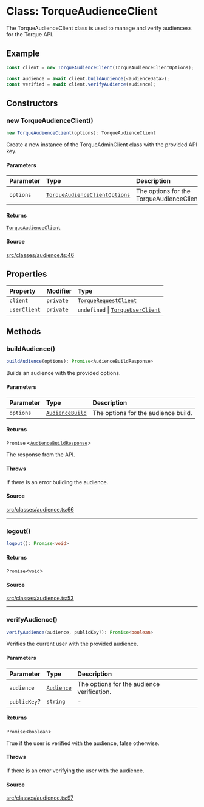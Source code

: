 # Class: TorqueAudienceClient

The TorqueAudienceClient class is used to manage and verify audiencess for the Torque API.

## Example

```ts
const client = new TorqueAudienceClient(TorqueAudienceClientOptions);

const audience = await client.buildAudience(<audienceData>);
const verified = await client.verifyAudience(audience);
```

## Constructors

### new TorqueAudienceClient()

```ts
new TorqueAudienceClient(options): TorqueAudienceClient
```

Create a new instance of the TorqueAdminClient class with the provided API key.

#### Parameters

| Parameter | Type | Description |
| :------ | :------ | :------ |
| `options` | [`TorqueAudienceClientOptions`](../type-aliases/TorqueAudienceClientOptions.md) | The options for the TorqueAudienceClient. |

#### Returns

[`TorqueAudienceClient`](TorqueAudienceClient.md)

#### Source

[src/classes/audience.ts:46](https://github.com/torque-labs/torque-ts-sdk/blob/60b058a1261e69e5eb8f4ad7130e050df24bb92d/src/classes/audience.ts#L46)

## Properties

| Property | Modifier | Type |
| :------ | :------ | :------ |
| `client` | `private` | [`TorqueRequestClient`](TorqueRequestClient.md) |
| `userClient` | `private` | `undefined` \| [`TorqueUserClient`](TorqueUserClient.md) |

## Methods

### buildAudience()

```ts
buildAudience(options): Promise<AudienceBuildResponse>
```

Builds an audience with the provided options.

#### Parameters

| Parameter | Type | Description |
| :------ | :------ | :------ |
| `options` | [`AudienceBuild`](../type-aliases/AudienceBuild.md) | The options for the audience build. |

#### Returns

`Promise` \<[`AudienceBuildResponse`](../type-aliases/AudienceBuildResponse.md)\>

The response from the API.

#### Throws

If there is an error building the audience.

#### Source

[src/classes/audience.ts:66](https://github.com/torque-labs/torque-ts-sdk/blob/60b058a1261e69e5eb8f4ad7130e050df24bb92d/src/classes/audience.ts#L66)

***

### logout()

```ts
logout(): Promise<void>
```

#### Returns

`Promise`\<`void`\>

#### Source

[src/classes/audience.ts:53](https://github.com/torque-labs/torque-ts-sdk/blob/60b058a1261e69e5eb8f4ad7130e050df24bb92d/src/classes/audience.ts#L53)

***

### verifyAudience()

```ts
verifyAudience(audience, publicKey?): Promise<boolean>
```

Verifies the current user with the provided audience.

#### Parameters

| Parameter | Type | Description |
| :------ | :------ | :------ |
| `audience` | [`Audience`](../type-aliases/Audience.md) | The options for the audience verification. |
| `publicKey`? | `string` | - |

#### Returns

`Promise`\<`boolean`\>

True if the user is verified with the audience, false otherwise.

#### Throws

If there is an error verifying the user with the audience.

#### Source

[src/classes/audience.ts:97](https://github.com/torque-labs/torque-ts-sdk/blob/60b058a1261e69e5eb8f4ad7130e050df24bb92d/src/classes/audience.ts#L97)
